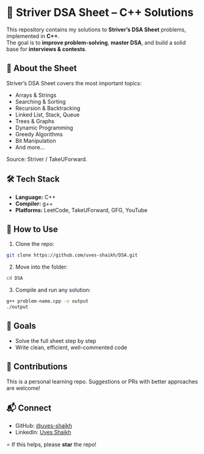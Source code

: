 
# 🚀 Striver DSA Sheet – C++ Solutions

This repository contains my solutions to **Striver’s DSA Sheet** problems, implemented in **C++**.  
The goal is to **improve problem-solving**, **master DSA**, and build a solid base for **interviews & contests**.

## 📌 About the Sheet
Striver’s DSA Sheet covers the most important topics:
- Arrays & Strings
- Searching & Sorting
- Recursion & Backtracking
- Linked List, Stack, Queue
- Trees & Graphs
- Dynamic Programming
- Greedy Algorithms
- Bit Manipulation
- And more…

Source: Striver / TakeUForward.

## 🛠️ Tech Stack
- **Language:** C++
- **Compiler:** g++
- **Platforms:** LeetCode, TakeUForward, GFG, YouTube

## 🧠 How to Use

1) Clone the repo:
```bash
git clone https://github.com/uves-shaikh/DSA.git
````

2. Move into the folder:

```bash
cd DSA
```

3. Compile and run any solution:

```bash
g++ problem-name.cpp -o output
./output
```

## 🎯 Goals

* Solve the full sheet step by step
* Write clean, efficient, well-commented code

## 🤝 Contributions

This is a personal learning repo. Suggestions or PRs with better approaches are welcome!

## 📬 Connect

* GitHub: [@uves-shaikh](https://github.com/uves-shaikh)
* LinkedIn: [Uves Shaikh](https://linkedin.com/in/uves-shaikh)

⭐ If this helps, please **star** the repo!